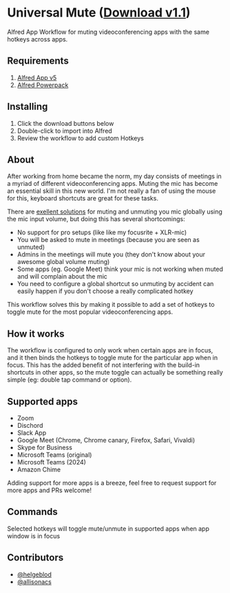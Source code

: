 Universal Mute ([Download v1.1](https://raw.github.com/helgeblod/alfred-universalmute/main/universalmute.alfredworkflow))
=====================

Alfred App Workflow for muting videoconferencing apps with the same hotkeys across apps. 

## Requirements
1. [Alfred App v5](http://www.alfredapp.com/#download)
1. [Alfred Powerpack](https://buy.alfredapp.com/)

## Installing
1. Click the download buttons below
2. Double-click to import into Alfred
3. Review the workflow to add custom Hotkeys

## About
After working from home became the norm, my day consists of meetings in a myriad
of different videoconferencing apps. Muting the mic has become an essential
skill in this new world. I'm not really a fan of using the mouse for this, keyboard shortcuts are great for these tasks.

There are [exellent solutions](https://mutify.app) for muting and unmuting you mic globally using
the mic input volume, but doing this has several shortcomings:

- No support for pro setups (like like my focusrite + XLR-mic)
- You will be asked to mute in meetings (because you are seen as unmuted)
- Admins in the meetings will mute you (they don't know about your awesome
  global volume muting)
- Some apps (eg. Google Meet) think your mic is not working when muted and will complain about the mic 
- You need to configure a global shortcut so unmuting by accident can easily
  happen if you don't choose a really complicated hotkey

This workflow solves this by making it possible to add a set of hotkeys to
toggle mute for the most popular videoconferencing apps.

## How it works
The workflow is configured to only work when certain apps are in focus, and it
then binds the hotkeys to toggle mute for the particular app when in focus. This
has the added benefit of not interfering with the build-in shortcuts in other
apps, so the mute toggle can actually be something really simple (eg: double tap
command or option).

## Supported apps
- Zoom
- Dischord
- Slack App 
- Google Meet (Chrome, Chrome canary, Firefox, Safari, Vivaldi) 
- Skype for Business 
- Microsoft Teams (original)
- Microsoft Teams (2024)
- Amazon Chime

Adding support for more apps is a breeze, feel free to request support for more apps and PRs welcome!

## Commands
Selected hotkeys will toggle mute/unmute in supported apps when app window is in focus 

## Contributors
- [@helgeblod](https://github.com/helgeblod)
- [@allisonacs](https://github.com/allisonacs)
